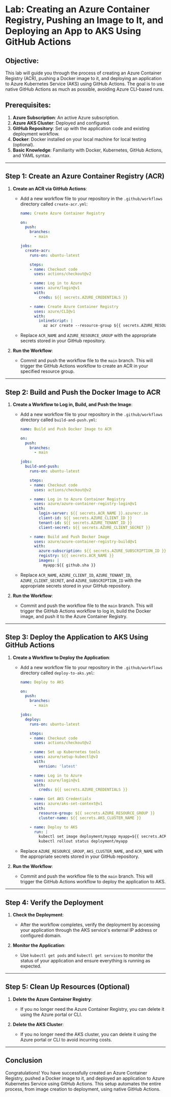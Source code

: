 
# Lab: Creating an Azure Container Registry, Pushing an Image to It, and Deploying an App to AKS Using GitHub Actions

## Objective:
This lab will guide you through the process of creating an Azure Container Registry (ACR), pushing a Docker image to it, and deploying an application to Azure Kubernetes Service (AKS) using GitHub Actions. The goal is to use native GitHub Actions as much as possible, avoiding Azure CLI-based runs.

## Prerequisites:
1. **Azure Subscription**: An active Azure subscription.
2. **Azure AKS Cluster**: Deployed and configured.
3. **GitHub Repository**: Set up with the application code and existing deployment workflow.
4. **Docker**: Docker installed on your local machine for local testing (optional).
5. **Basic Knowledge**: Familiarity with Docker, Kubernetes, GitHub Actions, and YAML syntax.

---

## Step 1: Create an Azure Container Registry (ACR)

1. **Create an ACR via GitHub Actions**:
   - Add a new workflow file to your repository in the `.github/workflows` directory called `create-acr.yml`:

     ```yaml
     name: Create Azure Container Registry

     on:
       push:
         branches:
           - main

     jobs:
       create-acr:
         runs-on: ubuntu-latest

         steps:
         - name: Checkout code
           uses: actions/checkout@v2

         - name: Log in to Azure
           uses: azure/login@v1
           with:
             creds: ${{ secrets.AZURE_CREDENTIALS }}

         - name: Create Azure Container Registry
           uses: azure/CLI@v1
           with:
             inlineScript: |
               az acr create --resource-group ${{ secrets.AZURE_RESOURCE_GROUP }} --name ${{ secrets.ACR_NAME }} --sku Basic
     ```

   - Replace `ACR_NAME` and `AZURE_RESOURCE_GROUP` with the appropriate secrets stored in your GitHub repository.

2. **Run the Workflow**:
   - Commit and push the workflow file to the `main` branch. This will trigger the GitHub Actions workflow to create an ACR in your specified resource group.

---

## Step 2: Build and Push the Docker Image to ACR

1. **Create a Workflow to Log in, Build, and Push the Image**:
   - Add a new workflow file to your repository in the `.github/workflows` directory called `build-and-push.yml`:

     ```yaml
     name: Build and Push Docker Image to ACR

     on:
       push:
         branches:
           - main

     jobs:
       build-and-push:
         runs-on: ubuntu-latest

         steps:
         - name: Checkout code
           uses: actions/checkout@v2

         - name: Log in to Azure Container Registry
           uses: azure/azure-container-registry-login@v1
           with:
             login-server: ${{ secrets.ACR_NAME }}.azurecr.io
             client-id: ${{ secrets.AZURE_CLIENT_ID }}
             tenant-id: ${{ secrets.AZURE_TENANT_ID }}
             client-secret: ${{ secrets.AZURE_CLIENT_SECRET }}

         - name: Build and Push Docker Image
           uses: azure/azure-container-registry-build@v1
           with:
             azure-subscription: ${{ secrets.AZURE_SUBSCRIPTION_ID }}
             registry: ${{ secrets.ACR_NAME }}
             images: |
               myapp:${{ github.sha }}
     ```

   - Replace `ACR_NAME`, `AZURE_CLIENT_ID`, `AZURE_TENANT_ID`, `AZURE_CLIENT_SECRET`, and `AZURE_SUBSCRIPTION_ID` with the appropriate secrets stored in your GitHub repository.

2. **Run the Workflow**:
   - Commit and push the workflow file to the `main` branch. This will trigger the GitHub Actions workflow to log in, build the Docker image, and push it to the Azure Container Registry.

---

## Step 3: Deploy the Application to AKS Using GitHub Actions

1. **Create a Workflow to Deploy the Application**:
   - Add a new workflow file to your repository in the `.github/workflows` directory called `deploy-to-aks.yml`:

     ```yaml
     name: Deploy to AKS

     on:
       push:
         branches:
           - main

     jobs:
       deploy:
         runs-on: ubuntu-latest

         steps:
         - name: Checkout code
           uses: actions/checkout@v2

         - name: Set up Kubernetes tools
           uses: azure/setup-kubectl@v3
           with:
             version: 'latest'

         - name: Log in to Azure
           uses: azure/login@v1
           with:
             creds: ${{ secrets.AZURE_CREDENTIALS }}

         - name: Get AKS Credentials
           uses: azure/aks-set-context@v1
           with:
             resource-group: ${{ secrets.AZURE_RESOURCE_GROUP }}
             cluster-name: ${{ secrets.AKS_CLUSTER_NAME }}

         - name: Deploy to AKS
           run: |
             kubectl set image deployment/myapp myapp=${{ secrets.ACR_NAME }}.azurecr.io/myapp:${{ github.sha }}
             kubectl rollout status deployment/myapp
     ```

   - Replace `AZURE_RESOURCE_GROUP`, `AKS_CLUSTER_NAME`, and `ACR_NAME` with the appropriate secrets stored in your GitHub repository.

2. **Run the Workflow**:
   - Commit and push the workflow file to the `main` branch. This will trigger the GitHub Actions workflow to deploy the application to AKS.

---

## Step 4: Verify the Deployment

1. **Check the Deployment**:
   - After the workflow completes, verify the deployment by accessing your application through the AKS service's external IP address or configured domain.

2. **Monitor the Application**:
   - Use `kubectl get pods` and `kubectl get services` to monitor the status of your application and ensure everything is running as expected.

---

## Step 5: Clean Up Resources (Optional)

1. **Delete the Azure Container Registry**:
   - If you no longer need the Azure Container Registry, you can delete it using the Azure portal or CLI.

2. **Delete the AKS Cluster**:
   - If you no longer need the AKS cluster, you can delete it using the Azure portal or CLI to avoid incurring costs.

---

## Conclusion

Congratulations! You have successfully created an Azure Container Registry, pushed a Docker image to it, and deployed an application to Azure Kubernetes Service using GitHub Actions. This setup automates the entire process, from image creation to deployment, using native GitHub Actions.
